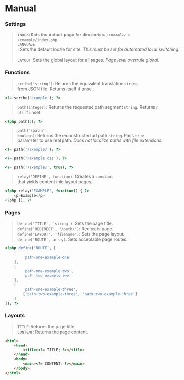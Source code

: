 # Manual

### Settings

> `INDEX`: Sets the default page for directories. `/example/` = `/example/index.php`. <nobr />  
> `LANGUAGE`: Sets the default locale for site. *This must be set for automated local switching.* <nobr />  
> `LAYOUT`: Sets the global layout for all pages. *Page level overrule global.*

### Functions

> `scribe('string')`: Returns the equivalent translation `string` from JSON file. Returns itself if unset.

``` php
<?= scribe('example'); ?>
```

> `path(integer)`: Returns the requested path segment `string`. Returns `null` if unset.

``` php
<?php path(2); ?>
```

> `path('/path/', boolean)`: Returns the reconstructed url path `string`. Pass `true` parameter to use real path. *Does not localize paths with file extensions.*

``` php
<?= path('/example/'); ?>

<?= path('/example.css'); ?>

<?= path('/example/', true); ?>
```

> `relay('DEFINE', function)`: Creates a `constant` that yields content into layout pages.

```php
<?php relay('EXAMPLE', function() { ?>
	<p>Example</p>
<?php }); ?>
```

### Pages

> `define('TITLE', 'string')`: Sets the page title. <nobr />  
> `define('REDIRECT', '/path/')`: Redirects page. <nobr />  
> `define('LAYOUT', 'filename')`: Sets the page layout. <nobr />  
> `define('ROUTE', array)`: Sets acceptable page routes.

``` php
<?php define('ROUTE', [
	[
		'path-one-example-one'
	],
	[
		'path-one-example-two',
		'path-two-example-two'
	],
	[
		'path-one-example-three',
		['path-two-example-three', 'path-two-example-three']
	]
]); ?>
```

### Layouts

> `TITLE`: Returns the page title. <nobr />  
> `CONTENT`: Returns the page content.

``` html
<html>
	<head>
		<title><?= TITLE; ?></title>
	</head>
	<body>
		<main><?= CONTENT; ?></main>
	</body>
</html>
```